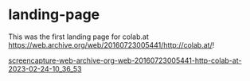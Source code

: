 # landing-page

This was the first landing page for colab.at
https://web.archive.org/web/20160723005441/http://colab.at/!

[screencapture-web-archive-org-web-20160723005441-http-colab-at-2023-02-24-10_36_53](https://user-images.githubusercontent.com/4125049/221158451-20223cb1-abc3-48eb-9ffd-f0a84bdcc4a5.png)
